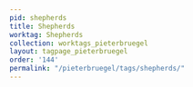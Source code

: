 ```yaml
---
pid: shepherds
title: Shepherds
worktag: Shepherds
collection: worktags_pieterbruegel
layout: tagpage_pieterbruegel
order: '144'
permalink: "/pieterbruegel/tags/shepherds/"
---
```

